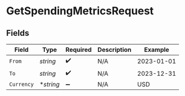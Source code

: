 # GetSpendingMetricsRequest


## Fields

| Field              | Type               | Required           | Description        | Example            |
| ------------------ | ------------------ | ------------------ | ------------------ | ------------------ |
| `From`             | *string*           | :heavy_check_mark: | N/A                | 2023-01-01         |
| `To`               | *string*           | :heavy_check_mark: | N/A                | 2023-12-31         |
| `Currency`         | **string*          | :heavy_minus_sign: | N/A                | USD                |